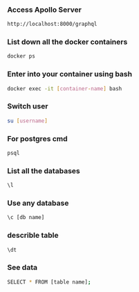 ### Access Apollo Server
``` bash
http://localhost:8000/graphql
```

### List down all the docker containers
``` bash
docker ps
```

### Enter into your container using bash
``` bash
docker exec -it [container-name] bash
```

### Switch user
``` bash
su [username]
```

### For postgres cmd
``` bash
psql
```

### List all the databases
``` bash
\l
```

### Use any database
``` bash
\c [db name]
```

### describle table
``` bash
\dt
```

### See data
``` bash
SELECT * FROM [table name];
```

